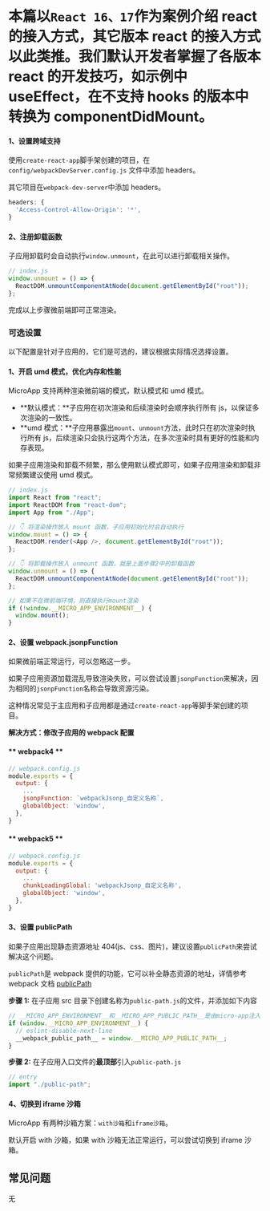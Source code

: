 # 本篇以`React 16、17`作为案例介绍 react 的接入方式，其它版本 react 的接入方式以此类推。我们默认开发者掌握了各版本 react 的开发技巧，如示例中 useEffect，在不支持 hooks 的版本中转换为 componentDidMount。

#### 1、设置跨域支持

使用`create-react-app`脚手架创建的项目，在 `config/webpackDevServer.config.js` 文件中添加 headers。

其它项目在`webpack-dev-server`中添加 headers。

```js
headers: {
  'Access-Control-Allow-Origin': '*',
}
```

#### 2、注册卸载函数

子应用卸载时会自动执行`window.unmount`，在此可以进行卸载相关操作。

```js
// index.js
window.unmount = () => {
  ReactDOM.unmountComponentAtNode(document.getElementById("root"));
};
```

完成以上步骤微前端即可正常渲染。

### 可选设置

以下配置是针对子应用的，它们是可选的，建议根据实际情况选择设置。

#### 1、开启 umd 模式，优化内存和性能

MicroApp 支持两种渲染微前端的模式，默认模式和 umd 模式。

- **默认模式：**子应用在初次渲染和后续渲染时会顺序执行所有 js，以保证多次渲染的一致性。
- **umd 模式：**子应用暴露出`mount`、`unmount`方法，此时只在初次渲染时执行所有 js，后续渲染只会执行这两个方法，在多次渲染时具有更好的性能和内存表现。

如果子应用渲染和卸载不频繁，那么使用默认模式即可，如果子应用渲染和卸载非常频繁建议使用 umd 模式。

```js
// index.js
import React from "react";
import ReactDOM from "react-dom";
import App from "./App";

// 👇 将渲染操作放入 mount 函数，子应用初始化时会自动执行
window.mount = () => {
  ReactDOM.render(<App />, document.getElementById("root"));
};

// 👇 将卸载操作放入 unmount 函数，就是上面步骤2中的卸载函数
window.unmount = () => {
  ReactDOM.unmountComponentAtNode(document.getElementById("root"));
};

// 如果不在微前端环境，则直接执行mount渲染
if (!window.__MICRO_APP_ENVIRONMENT__) {
  window.mount();
}
```

#### 2、设置 webpack.jsonpFunction

如果微前端正常运行，可以忽略这一步。

如果子应用资源加载混乱导致渲染失败，可以尝试设置`jsonpFunction`来解决，因为相同的`jsonpFunction`名称会导致资源污染。

这种情况常见于主应用和子应用都是通过`create-react-app`等脚手架创建的项目。

**解决方式：修改子应用的 webpack 配置**

<!-- tabs:start -->

#### ** webpack4 **

```js
// webpack.config.js
module.exports = {
  output: {
    ...
    jsonpFunction: `webpackJsonp_自定义名称`,
    globalObject: 'window',
  },
}
```

#### ** webpack5 **

```js
// webpack.config.js
module.exports = {
  output: {
    ...
    chunkLoadingGlobal: 'webpackJsonp_自定义名称',
    globalObject: 'window',
  },
}
```

<!-- tabs:end -->

#### 3、设置 publicPath

如果子应用出现静态资源地址 404(js、css、图片)，建议设置`publicPath`来尝试解决这个问题。

`publicPath`是 webpack 提供的功能，它可以补全静态资源的地址，详情参考 webpack 文档 [publicPath](https://webpack.docschina.org/guides/public-path/#on-the-fly)

**步骤 1:** 在子应用 src 目录下创建名称为`public-path.js`的文件，并添加如下内容

```js
// __MICRO_APP_ENVIRONMENT__和__MICRO_APP_PUBLIC_PATH__是由micro-app注入的全局变量
if (window.__MICRO_APP_ENVIRONMENT__) {
  // eslint-disable-next-line
  __webpack_public_path__ = window.__MICRO_APP_PUBLIC_PATH__;
}
```

**步骤 2:** 在子应用入口文件的**最顶部**引入`public-path.js`

```js
// entry
import "./public-path";
```

#### 4、切换到 iframe 沙箱

MicroApp 有两种沙箱方案：`with沙箱`和`iframe沙箱`。

默认开启 with 沙箱，如果 with 沙箱无法正常运行，可以尝试切换到 iframe 沙箱。

## 常见问题

无
